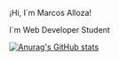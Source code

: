 ¡Hi, I´m Marcos Alloza!

I´m Web Developer Student

[![Anurag's GitHub stats](https://github-readme-stats.vercel.app/api?username=Alloz4)](https://github.com/Alloz4/github-readme-stats)
